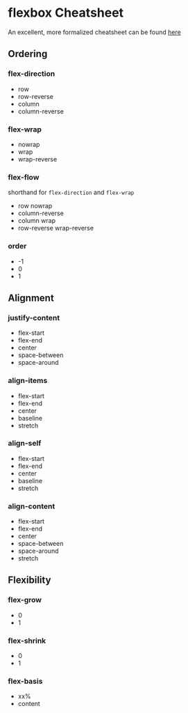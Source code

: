 # flexbox Cheatsheet
An excellent, more formalized cheatsheet can be found [here](https://yoksel.github.io/flex-cheatsheet/#display)

## Ordering

### flex-direction
* row
* row-reverse
* column
* column-reverse

### flex-wrap
* nowrap
* wrap
* wrap-reverse

### flex-flow
shorthand for `flex-direction` and `flex-wrap`
* row nowrap
* column-reverse
* column wrap
* row-reverse wrap-reverse

### order
* -1 
* 0 
* 1

## Alignment

### justify-content
* flex-start
* flex-end
* center
* space-between
* space-around

### align-items
* flex-start
* flex-end
* center
* baseline
* stretch

### align-self
* flex-start
* flex-end
* center
* baseline
* stretch

### align-content
* flex-start
* flex-end
* center
* space-between
* space-around
* stretch

## Flexibility

### flex-grow
* 0 
* 1

### flex-shrink
* 0 
* 1

### flex-basis
* xx% 
* content 
